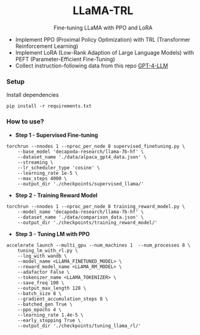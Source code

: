 <h1 align="center">LLaMA-TRL</h1>
<p align="center">Fine-tuning LLaMA with PPO and LoRA</p>

- Implement PPO (Proximal Policy Optimization) with TRL (Transformer Reinforcement Learning)
- Implement LoRA (Low-Rank Adaption of Large Language Models) with PEFT (Parameter-Efficient Fine-Tuning)
- Collect instruction-following data from this repo [GPT-4-LLM](https://github.com/Instruction-Tuning-with-GPT-4/GPT-4-LLM)


### Setup

Install dependencies

```
pip install -r requirements.txt
```

### How to use?

- **Step 1 - Supervised Fine-tuning**

```
torchrun --nnodes 1 --nproc_per_node 8 supervised_finetuning.py \
    --base_model 'decapoda-research/llama-7b-hf' \
    --dataset_name './data/alpaca_gpt4_data.json' \
    --streaming \
    --lr_scheduler_type 'cosine' \
    --learning_rate 1e-5 \
    --max_steps 4000 \
    --output_dir './checkpoints/supervised_llama/'
```

- **Step 2 - Training Reward Model**

```
torchrun --nnodes 1 --nproc_per_node 8 training_reward_model.py \
    --model_name 'decapoda-research/llama-7b-hf' \
    --dataset_name './data/comparison_data.json' \
    --output_dir './checkpoints/training_reward_model/'
```

- **Step 3 - Tuning LM with PPO**

```
accelerate launch --multi_gpu --num_machines 1  --num_processes 8 \
    tuning_lm_with_rl.py \
    --log_with wandb \
    --model_name <LLAMA_FINETUNED_MODEL> \
    --reward_model_name <LLAMA_RM_MODEL> \
    --adafactor False \
    --tokenizer_name <LLAMA_TOKENIZER> \
    --save_freq 100 \
    --output_max_length 128 \
    --batch_size 8 \
    --gradient_accumulation_steps 8 \
    --batched_gen True \
    --ppo_epochs 4 \
    --learning_rate 1.4e-5 \
    --early_stopping True \
    --output_dir './checkpoints/tuning_llama_rl/'
```
